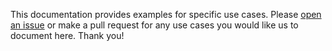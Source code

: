 This documentation provides examples for specific use cases. Please [open an issue](https://github.com/sendgrid/python-http-client/issues) or make a pull request for any use cases you would like us to document here. Thank you!
